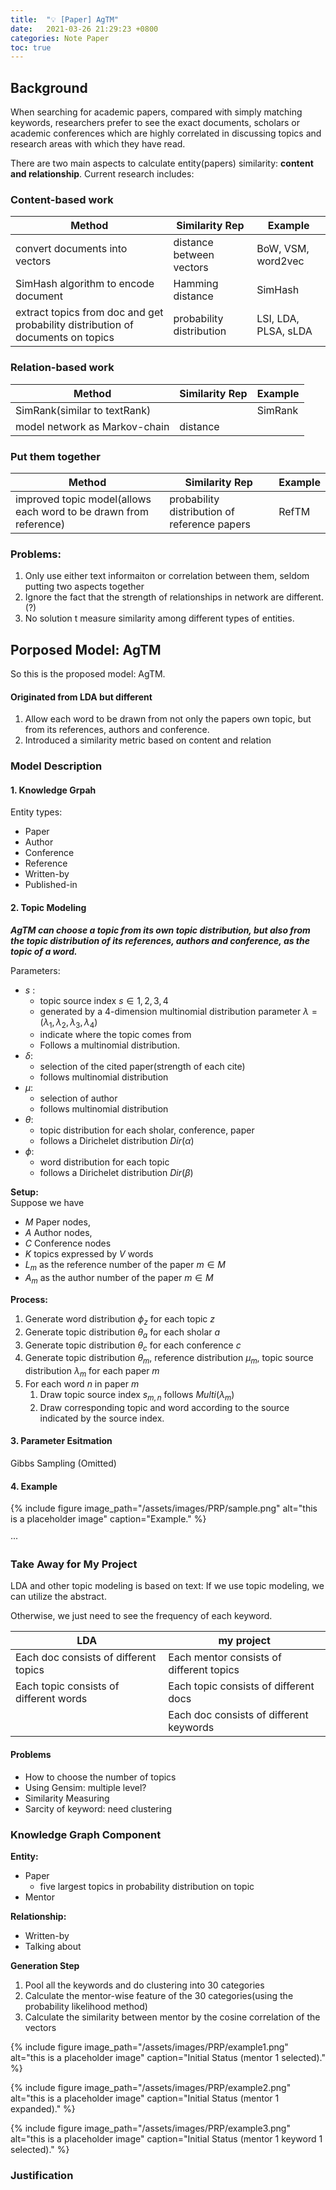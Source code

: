 ```yaml
---
title:  "💡 [Paper] AgTM"
date:   2021-03-26 21:29:23 +0800
categories: Note Paper
toc: true
---
```



## Background

When searching for academic papers, compared with simply matching keywords, researchers prefer to see the exact documents, scholars or academic conferences which are highly correlated in discussing topics and research areas with which they have read.

There are two main aspects to calculate entity(papers) similarity: **content and relationship**. Current research includes:

### Content-based work

|Method |Similarity Rep | Example
|--|--|--|
|convert documents into vectors | distance between vectors|BoW, VSM, word2vec
|SimHash algorithm to encode document | Hamming distance | SimHash
|extract topics from doc and get probability distribution of documents on topics |probability distribution |LSI, LDA, PLSA, sLDA

### Relation-based work

|Method |Similarity Rep | Example
|--|--|--|
|SimRank(similar to textRank) | | SimRank|
|model network as Markov-chain |distance |



### Put them together

|Method |Similarity Rep | Example
|--|--|--|
|improved topic model(allows each word to be drawn from reference) |probability distribution of reference papers | RefTM


### Problems:
1. Only use either text informaiton or correlation between them, seldom putting two aspects together
2. Ignore the fact that the strength of relationships in network are different.(?)
3. No solution t measure similarity among different types of entities.



## Porposed Model: AgTM

So this is the proposed model: AgTM.

#### Originated from LDA but different
  
1. Allow each word to be drawn from not only the papers own topic, but from its references, authors and conference.
2. Introduced a similarity metric based on content and relation


### Model Description
#### 1. Knowledge Grpah
Entity types:
* Paper
* Author
* Conference
* Reference
* Written-by
* Published-in

#### 2. Topic Modeling
***AgTM can choose a topic from its own topic distribution, but also from the topic distribution of its references, authors and conference, as the topic of a word.***


Parameters:

* $s$ : 
  * topic source index $s\in{1,2,3,4}$
  * generated by a 4-dimension multinomial distribution parameter $\lambda = (\lambda_1, \lambda_{2}, \lambda_3, \lambda_4)$
  * indicate where the topic comes from
  * Follows a multinomial distribution.
* $\delta$: 
  * selection of the cited paper(strength of each cite)
  * follows multinomial distribution
* $\mu$:
  * selection of author
  * follows multinomial distribution
* $\theta$:
  * topic distribution for each sholar, conference, paper
  * follows a Dirichelet distribution $Dir(\alpha)$
* $\phi$: 
  * word distribution for each topic
  * follows a Dirichelet distribution $Dir(\beta)$


**Setup:**\
Suppose we have
* $M$ Paper nodes,
* $A$ Author nodes,
* $C$ Conference nodes
* $K$ topics expressed by $V$ words
* $L_m$ as the reference number of the paper $m\in M$
* $A_m$ as the author number of the paper $m\in M$


**Process:**
1. Generate word distribution $\phi_z$ for each topic $z$
2. Generate topic distribution $\theta_a$ for each sholar $a$
3. Generate topic distribution $\theta_c$ for each conference $c$
4. Generate topic distribution $\theta_m$, reference distribution $\mu_m$, topic source distribution $\lambda_m$ for each paper $m$
5. For each word $n$ in paper $m$
   1. Draw topic source index $s_{m,n}$ follows $Multi(\lambda_m)$
   2. Draw corresponding topic and word according to the source indicated by the source index.

#### 3. Parameter Esitmation

Gibbs Sampling (Omitted)

#### 4. Example
{% include figure image_path="/assets/images/PRP/sample.png" alt="this is a placeholder image" caption="Example." %}

···

### Take Away for My Project

LDA and other topic modeling is based on text: If we use topic modeling, we can utilize the abstract. 

Otherwise, we just need to see the frequency of each keyword.

| LDA | my project |
|---|---|
| Each doc consists of different topics | Each mentor consists of different topics
| Each topic consists of different words | Each topic consists of different docs
| | Each doc consists of different keywords 

#### Problems

* How to choose the number of topics
* Using Gensim: multiple level?
* Similarity Measuring
* Sarcity of keyword: need clustering


### Knowledge Graph Component


**Entity:**

* Paper
  * five largest topics in probability distribution on topic
* Mentor


**Relationship:**

* Written-by
* Talking about

**Generation Step**

1. Pool all the keywords and do clustering into 30 categories
2. Calculate the mentor-wise feature of the 30 categories(using the probability likelihood method)
3. Calculate the similarity between mentor by the cosine correlation of the vectors




{% include figure image_path="/assets/images/PRP/example1.png" alt="this is a placeholder image" caption="Initial Status (mentor 1 selected)." %}

{% include figure image_path="/assets/images/PRP/example2.png" alt="this is a placeholder image" caption="Initial Status (mentor 1 expanded)." %}

{% include figure image_path="/assets/images/PRP/example3.png" alt="this is a placeholder image" caption="Initial Status (mentor 1 keyword 1 selected)." %} 


### Justification

